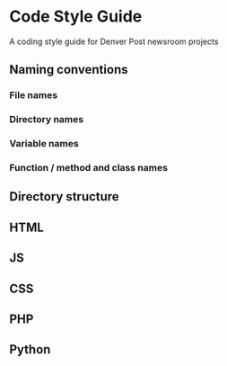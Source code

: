 # Code Style Guide
A coding style guide for Denver Post newsroom projects

## Naming conventions

### File names

### Directory names

### Variable names

### Function / method and class names

## Directory structure

## HTML

## JS

## CSS

## PHP

## Python
